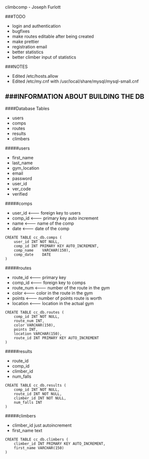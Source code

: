 climbcomp - Joseph Furlott


###TODO
- login and authentication
- bugfixes
- make routes editable after being created
- make prettier
- registration email
- better statistics 
- better climber input of statistics



###NOTES

- Edited /etc/hosts.allow
- Edited /etc/my.cnf with /usr/local/share/mysql/mysql-small.cnf


###INFORMATION ABOUT BUILDING THE DB
---

####Database Tables

- users
- comps
- routes
- results
- climbers

#####users


- first_name
- last_name
- gym_location
- email
- password
- user_id
- ver_code
- verified

#####comps

- user_id         <--- foreign key to users
- comp_id         <--- primary key auto increment
- name            <--- name of the comp
- date            <--- date of the comp

```
CREATE TABLE cc_db.comps (
    user_id INT NOT NULL,
    comp_id INT PRIMARY KEY AUTO_INCREMENT,
    comp_name    VARCHAR(150),
    comp_date    DATE
)
```

#####routes

- route_id        <--- primary key
- comp_id         <--- foreign key to comps
- route_num       <--- number of the route in the gym
- color           <--- color in the route in the gym
- points          <--- number of points route is worth
- location        <--- location in the actual gym

```
CREATE TABLE cc_db.routes (
    comp_id INT NOT NULL,
    route_num INT,
    color VARCHAR(150),
    points INT,
    location VARCHAR(150),
    route_id INT PRIMARY KEY AUTO_INCREMENT
)
```


#####results

- route_id
- comp_id
- climber_id
- num_falls

```
CREATE TABLE cc_db.results (
    comp_id INT NOT NULL,
    route_id INT NOT NULL,
    climber_id INT NOT NULL,
    num_falls INT
)
```

#####climbers

- climber_id just autoincrement
- first_name text

```
CREATE TABLE cc_db.climbers (
    climber_id INT PRIMARY KEY AUTO_INCREMENT,
    first_name VARCHAR(150)
)
```
